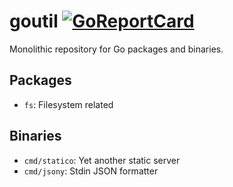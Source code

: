 # goutil [![GoReportCard](https://goreportcard.com/badge/github.com/dethi/goutil)](https://goreportcard.com/report/github.com/dethi/goutil)

Monolithic repository for Go packages and binaries.

## Packages

- `fs`: Filesystem related

## Binaries

- `cmd/statico`: Yet another static server
- `cmd/jsony`: Stdin JSON formatter
